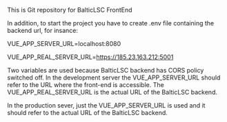 This is Git repository for BalticLSC FrontEnd

In addition, to start the project you have to create .env file containing the backend url, for insance:

VUE_APP_SERVER_URL=localhost:8080

VUE_APP_REAL_SERVER_URL=https://185.23.163.212:5001

Two variables are used because BalticLSC backend has CORS policy switched off. 
In the development server the VUE_APP_SERVER_URL should refer to the URL where the front-end is accessible.
The VUE_APP_REAL_SERVER_URL is the actual URL of the BalticLSC backend.

In the production sever, just the VUE_APP_SERVER_URL is used and it should refer to the actual URL of the BalticLSC backend.